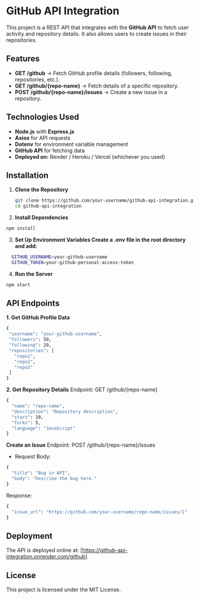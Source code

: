 # GitHub API Integration

This project is a REST API that integrates with the **GitHub API** to fetch user activity and repository details. It also allows users to create issues in their repositories.

## Features

- **GET /github** → Fetch GitHub profile details (followers, following, repositories, etc.).
- **GET /github/{repo-name}** → Fetch details of a specific repository.
- **POST /github/{repo-name}/issues** → Create a new issue in a repository.

## Technologies Used

- **Node.js** with **Express.js**
- **Axios** for API requests
- **Dotenv** for environment variable management
- **GitHub API** for fetching data
- **Deployed on:** Render / Heroku / Vercel (whichever you used)

## Installation

1. **Clone the Repository**
   ```sh
   git clone https://github.com/your-username/github-api-integration.git
   cd github-api-integration
2. **Install Dependencies**
  ```sh
npm install
```
3. **Set Up Environment Variables Create a .env file in the root directory and add:**
 ```sh
   GITHUB_USERNAME=your-github-username
   GITHUB_TOKEN=your-github-personal-access-token
```
4. **Run the Server**
 ```sh
npm start
```
## API Endpoints
 **1. Get GitHub Profile Data**
 ```sh
{
  "username": "your-github-username",
  "followers": 50,
  "following": 20,
  "repositories": [
    "repo1",
    "repo2",
    "repo3"
  ]
}
```

**2. Get Repository Details**
Endpoint: GET /github/{repo-name}
```sh
{
  "name": "repo-name",
  "description": "Repository description",
  "stars": 10,
  "forks": 5,
  "language": "JavaScript"
}
```
**Create an Issue**
Endpoint: POST /github/{repo-name}/issues
- Request Body:
```sh
{
  "title": "Bug in API",
  "body": "Describe the bug here."
}
```
Response:
```sh
{
  "issue_url": "https://github.com/your-username/repo-name/issues/1"
}
```
## Deployment
The API is deployed online at: [https://github-api-integration.onrender.com/github]

## License
This project is licensed under the MIT License.
